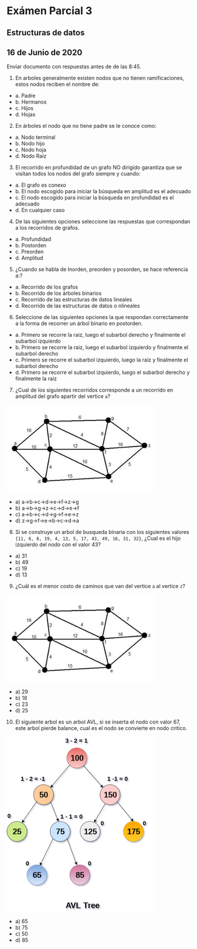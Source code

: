 # Exámen Parcial 3
## Estructuras de datos
## 16 de Junio de 2020

Enviar documento con respuestas antes de de las 8:45.

1. En arboles generalmente existen nodos que no tienen ramificaciones, estos nodos reciben el nombre de: 

 - a. Padre 
 - b. Hermanos 
 - c. Hijos
 - d. Hojas  

2. En árboles el nodo que no tiene padre se le conoce como:

 - a. Nodo terminal
 - b. Nodo hijo
 - c. Nodo hoja
 - d. Nodo Raíz

3. El recorrido en profundidad de un grafo NO dirigido garantiza que se visitan todos los nodos del grafo siempre y cuando: 

 - a. El grafo es conexo
 - b. El nodo escogido para iniciar la búsqueda en amplitud es el adecuado 
 - c. El nodo escogido para iniciar la búsqueda en profundidad es el adecuado 
 - d. En cualquier caso

4. De las siguientes opciones seleccione las respuestas que correspondan  a los recorridos de grafos. 

 - a. Profundidad
 - b. Postorden
 - c. Preorden 
 - d. Amplitud  

5. ¿Cuando se habla de Inorden, preorden y posorden, se hace referencia a:? 

 - a. Recorrido de los grafos 
 - b. Recorrido de los árboles binarios
 - c. Recorrido de las estructuras de datos lineales 
 - d. Recorrido de las estructuras de datos o nlineales


6. Seleccione de las siguientes opciones la que respondan correctamente a la forma de recorrer un árbol binario en postorden.

- a. Primero se recorre la raiz, luego el subarbol derecho y finalmente el subarbol izquierdo 
- b. Primero se recorre la raiz, luego el subarbol izquierdo y finalmente el subarbol derecho 
- c. Primero se recorre el subarbol izquierdo, luego la raiz y finalmente el subarbol derecho 
- d. Primero se recorre el subarbol izquierdo, luego el subarbol derecho y finalmente la raíz 

7. ¿Cual de los siguientes recorridos corresponde a un recorrido en amplitud del grafo apartir del vertice `a`?

<img src="../images/Dijkstrapaso0.jpg" width="80%"/>

- a) a->b->c->d->e->f->z->g
- b) a->b->g->z->c->d->e->f
- c) a->b->c->d->g->f->e->z
- d) z->g->f->e->b->c->d->a

8. Si se construye un arbol de busqueda binaria con los siguientes valores `{11, 6, 8, 19, 4, 13, 5, 17, 43, 49, 16, 31, 32}`, ¿Cual es el hijo izquierdo del nodo con el valor 43?

- a) 31
- b) 49
- c) 19
- d) 13

9. ¿Cuál es el menor costo de caminos que van del vertice `a` al vertice `z`?

<img src="../images/Dijkstrapaso0.jpg" width="80%"/>

- a) 29
- b) 18
- c) 23
- d) 25


10. El siguiente arbol es un arbol AVL, si se inserta el nodo con valor 67, este arbol pierde balance, cual es el nodo se convierte en nodo critico.

<img src="../images/avl-tree.png" width="80%"/>

- a) 65
- b) 75
- c) 50
- d) 85










